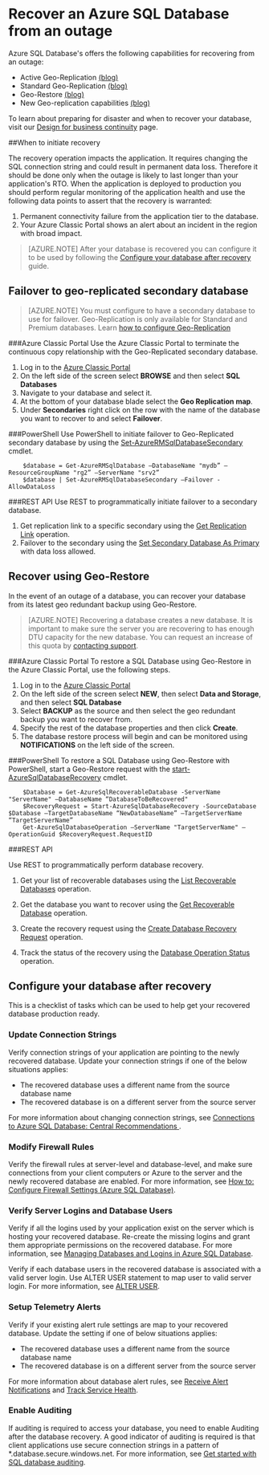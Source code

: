 <properties 
   pageTitle="SQL Database disaster recovery" 
   description="Learn how to recover a database from a regional datacenter outage or failure with the Azure SQL Database Active Geo-Replication, Standard Geo-Replication, and Geo-Restore capabilities." 
   services="sql-database" 
   documentationCenter="" 
   authors="elfisher" 
   manager="jeffreyg" 
   editor="monicar"/>

<tags
   ms.service="sql-database"
   ms.devlang="NA"
   ms.topic="article"
   ms.tgt_pltfrm="NA"
   ms.workload="data-management" 
   ms.date="11/09/2015"
   ms.author="elfish"/>

# Recover an Azure SQL Database from an outage

Azure SQL Database's offers the following capabilities for recovering from an outage:

- Active Geo-Replication [(blog)](http://azure.microsoft.com/blog/2014/07/12/spotlight-on-sql-database-active-geo-replication/)
- Standard Geo-Replication [(blog)](http://azure.microsoft.com/blog/2014/09/03/azure-sql-database-standard-geo-replication/)
- Geo-Restore [(blog)](http://azure.microsoft.com/blog/2014/09/13/azure-sql-database-geo-restore/)
- New Geo-replication capabilities [(blog)](https://azure.microsoft.com/blog/azure-sql-database-geo-replication-october-2015-update/)

To learn about preparing for disaster and when to recover your database, visit our [Design for business continuity](sql-database-business-continuity-design.md) page. 

##When to initiate recovery 

The recovery operation impacts the application. It requires changing the SQL connection string and could result in permanent data loss. Therefore it should be done only when the outage is likely to last longer than your application's RTO. When the application is deployed to production you should perform regular monitoring of the application health and use the following data points to assert that the recovery is warranted:

1. Permanent connectivity failure from the application tier to the database.
2. Your Azure Classic Portal shows an alert about an incident in the region with broad impact.

> [AZURE.NOTE] After your database is recovered you can configure it to be used by following the [Configure your database after recovery](#postrecovery) guide.

## Failover to geo-replicated secondary database
> [AZURE.NOTE] You must configure to have a secondary database to use for failover. Geo-Replication is only available for Standard and Premium databases. Learn [how to configure Geo-Replication](sql-database-business-continuity-design.md)

###Azure Classic Portal
Use the Azure Classic Portal to terminate the continuous copy relationship with the Geo-Replicated secondary database.

1. Log in to the [Azure Classic Portal](https://portal.Azure.com)
2. On the left side of the screen select **BROWSE** and then select **SQL Databases**
3. Navigate to your database and select it. 
4. At the bottom of your database blade select the **Geo Replication map**.
4. Under **Secondaries** right click on the row with the name of the database you want to recover to and select **Failover**.

###PowerShell
Use PowerShell to initiate failover to Geo-Replicated secondary database by using the [Set-AzureRMSqlDatabaseSecondary](https://msdn.microsoft.com/library/mt619393.aspx) cmdlet.
		
		$database = Get-AzureRMSqlDatabase –DatabaseName "mydb” –ResourceGroupName "rg2” –ServerName "srv2”
		$database | Set-AzureRMSqlDatabaseSecondary –Failover -AllowDataLoss

###REST API 
Use REST to programmatically initiate failover to a secondary database.

1. Get replication link to a specific secondary using the [Get Replication Link](https://msdn.microsoft.com/library/mt600778.aspx) operation.
2. Failover to the secondary using the [Set Secondary Database As Primary](https://msdn.microsoft.com/library/mt582027.aspx) with data loss allowed. 

## Recover using Geo-Restore

In the event of an outage of a database, you can recover your database from its latest geo redundant backup using Geo-Restore. 

> [AZURE.NOTE] Recovering a database creates a new database. It is important to make sure the server you are recovering to has enough DTU capacity for the new database. You can request an increase of this quota by [contacting support](http://azure.microsoft.com/blog/azure-limits-quotas-increase-requests/).

###Azure Classic Portal
To restore a SQL Database using Geo-Restore in the Azure Classic Portal, use the following steps.

1. Log in to the [Azure Classic Portal](https://portal.Azure.com)
2. On the left side of the screen select **NEW**, then select **Data and Storage**, and then select **SQL Database**
2. Select **BACKUP** as the source  and then select the geo redundant backup you want to recover from.
3. Specify the rest of the database properties and then click **Create**.
4. The database restore process will begin and can be monitored using **NOTIFICATIONS** on the left side of the screen.

###PowerShell 
To restore a SQL Database using Geo-Restore with PowerShell, start a Geo-Restore request with the [start-AzureSqlDatabaseRecovery](https://msdn.microsoft.com/library/azure/dn720224.aspx) cmdlet.

		$Database = Get-AzureSqlRecoverableDatabase -ServerName "ServerName" –DatabaseName “DatabaseToBeRecovered"
		$RecoveryRequest = Start-AzureSqlDatabaseRecovery -SourceDatabase $Database –TargetDatabaseName “NewDatabaseName” –TargetServerName “TargetServerName”
		Get-AzureSqlDatabaseOperation –ServerName "TargetServerName" –OperationGuid $RecoveryRequest.RequestID

###REST API 

Use REST to programmatically perform database recovery.

1.	Get your list of recoverable databases using the [List Recoverable Databases](http://msdn.microsoft.com/library/azure/dn800984.aspx) operation.
	
2.	Get the database you want to recover using the [Get Recoverable Database](http://msdn.microsoft.com/library/azure/dn800985.aspx) operation.
	
3.	Create the recovery request using the [Create Database Recovery Request](http://msdn.microsoft.com/library/azure/dn800986.aspx) operation.
	
4.	Track the status of the recovery using the [Database Operation Status](http://msdn.microsoft.com/library/azure/dn720371.aspx) operation.
 
## Configure your database after recovery<a name="postrecovery"></a>

This is a checklist of tasks which can be used to help get your recovered database production ready.

### Update Connection Strings

Verify connection strings of your application are pointing to the newly recovered database. Update your connection strings if one of the below situations applies:

  + The recovered database uses a different name from the source database name
  + The recovered database is on a different server from the source server

For more information about changing connection strings, see [Connections to Azure SQL Database: Central Recommendations ](sql-database-connect-central-recommendations.md).
 
### Modify Firewall Rules
Verify the firewall rules at server-level and database-level, and make sure connections from your client computers or Azure to the server and the newly recovered database are enabled. For more information, see [How to: Configure Firewall Settings (Azure SQL Database)](sql-database-configure-firewall-settings.md).

### Verify Server Logins and Database Users

Verify if all the logins used by your application exist on the server which is hosting your recovered database. Re-create the missing logins and grant them appropriate permissions on the recovered database. For more information, see [Managing Databases and Logins in Azure SQL Database](sql-database-manage-logins.md).

Verify if each database users in the recovered database is associated with a valid server login. Use ALTER USER statement to map user to valid server login. For more information, see [ALTER USER](http://go.microsoft.com/fwlink/?LinkId=397486). 


### Setup Telemetry Alerts

Verify if your existing alert rule settings are map to your recovered database. Update the setting if one of below situations applies:

  + The recovered database uses a different name from the source database name
  + The recovered database is on a different server from the source server

For more information about database alert rules, see [Receive Alert Notifications](insights-receive-alert-notifications.md) and [Track Service Health](insights-service-health.md).


### Enable Auditing

If auditing is required to access your database, you need to enable Auditing after the database recovery. A good indicator of auditing is required is that client applications use secure connection strings in a pattern of *.database.secure.windows.net. For more information, see [Get started with SQL database auditing](sql-database-auditing-get-started.md). 
